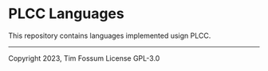 # PLCC Languages

This repository contains languages implemented usign PLCC.

---

Copyright 2023, Tim Fossum
License GPL-3.0
